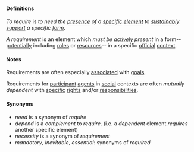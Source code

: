 #### Definitions

*To require* is *to need the [presence](https://github.com/gcassel/Modular-Organization-Terminology/blob/master/terms/presence.md) of a [specific](https://github.com/gcassel/Modular-Organization-Terminology/blob/master/terms/specific.md) [element](https://github.com/gcassel/Modular-Organization-Terminology/blob/master/terms/element.md)* to *[sustainably](https://github.com/gcassel/Modular-Organization-Terminology/blob/master/terms/sustain.md) [support](https://github.com/gcassel/Modular-Organization-Terminology/blob/master/terms/support.md) a specific [form](https://github.com/gcassel/Modular-Organization-Terminology/blob/master/terms/form.md)*.

*A requirement* is an element which *must be [actively](https://github.com/gcassel/Modular-Organization-Terminology/blob/master/terms/active.md) present* in a form-- [potentially](https://github.com/gcassel/Modular-Organization-Terminology/blob/master/terms/potential.md) including [roles](https://github.com/gcassel/Modular-Organization-Terminology/blob/master/terms/role.md) or [resources](https://github.com/gcassel/Modular-Organization-Terminology/blob/master/terms/resource.md)-- in a specific [official](https://github.com/gcassel/Modular-Organization-Terminology/blob/master/terms/official.md) [context](https://github.com/gcassel/Modular-Organization-Terminology/blob/master/terms/context.md).  

#### Notes

Requirements are often especially [associated](https://github.com/gcassel/Modular-Organization-Terminology/blob/master/terms/associate.md) with [goals](https://github.com/gcassel/Modular-Organization-Terminology/blob/master/terms/goal.md).

Requirements for [participant](https://github.com/gcassel/Modular-Organization-Terminology/blob/master/terms/participant.md) [agents](https://github.com/gcassel/Modular-Organization-Terminology/blob/master/terms/agent.md) in [social](https://github.com/gcassel/Modular-Organization-Terminology/blob/master/terms/social.md) contexts are often *mutually dependent* with [specific](https://github.com/gcassel/Modular-Organization-Terminology/blob/master/terms/specific.md) [rights](https://github.com/gcassel/Modular-Organization-Terminology/blob/master/terms/right.md) and/or [responsibilities](https://github.com/gcassel/Modular-Organization-Terminology/blob/master/terms/responsibility.md).

#### Synonyms

* *need* is a synonym of *require*
* *depend* is a *complement* to *require*.  (i.e. a *dependent* element *requires* another specific element)
* *necessity* is a synonym of *requirement*
* *mandatory*, *inevitable*, *essential*: synonyms of *required*
